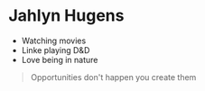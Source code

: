 # Jahlyn Hugens

- Watching movies
- Linke playing D&D
- Love being in nature

> Opportunities don't happen you create them
